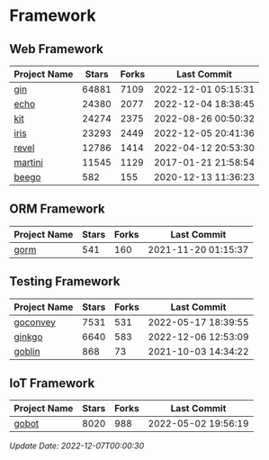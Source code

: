 # Framework

## Web Framework
| Project Name | Stars | Forks | Last Commit |
| ------------ | ----- | ----- | ----------- |
| [gin](https://github.com/gin-gonic/gin) | 64881 | 7109 | 2022-12-01 05:15:31 |
| [echo](https://github.com/labstack/echo) | 24380 | 2077 | 2022-12-04 18:38:45 |
| [kit](https://github.com/go-kit/kit) | 24274 | 2375 | 2022-08-26 00:50:32 |
| [iris](https://github.com/kataras/iris) | 23293 | 2449 | 2022-12-05 20:41:36 |
| [revel](https://github.com/revel/revel) | 12786 | 1414 | 2022-04-12 20:53:30 |
| [martini](https://github.com/go-martini/martini) | 11545 | 1129 | 2017-01-21 21:58:54 |
| [beego](https://github.com/astaxie/beego) | 582 | 155 | 2020-12-13 11:36:23 |

## ORM Framework
| Project Name | Stars | Forks | Last Commit |
| ------------ | ----- | ----- | ----------- |
| [gorm](https://github.com/jinzhu/gorm) | 541 | 160 | 2021-11-20 01:15:37 |

## Testing Framework
| Project Name | Stars | Forks | Last Commit |
| ------------ | ----- | ----- | ----------- |
| [goconvey](https://github.com/smartystreets/goconvey) | 7531 | 531 | 2022-05-17 18:39:55 |
| [ginkgo](https://github.com/onsi/ginkgo) | 6640 | 583 | 2022-12-06 12:53:09 |
| [goblin](https://github.com/franela/goblin) | 868 | 73 | 2021-10-03 14:34:22 |

## IoT Framework
| Project Name | Stars | Forks | Last Commit |
| ------------ | ----- | ----- | ----------- |
| [gobot](https://github.com/hybridgroup/gobot) | 8020 | 988 | 2022-05-02 19:56:19 |

*Update Date: 2022-12-07T00:00:30*